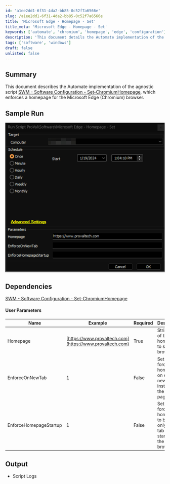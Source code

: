 ```yaml
---
id: 'a1ee2dd1-6f31-4da2-bb85-0c52f7a6566e'
slug: /a1ee2dd1-6f31-4da2-bb85-0c52f7a6566e
title: 'Microsoft Edge - Homepage - Set'
title_meta: 'Microsoft Edge - Homepage - Set'
keywords: ['automate', 'chromium', 'homepage', 'edge', 'configuration']
description: 'This document details the Automate implementation of the SWM - Software Configuration - Set-ChromiumHomepage script, which enforces a specific homepage for the Microsoft Edge (Chromium) browser. It includes user parameters, sample runs, and dependencies for successful execution.'
tags: ['software', 'windows']
draft: false
unlisted: false
---
```


## Summary

This document describes the Automate implementation of the agnostic script [SWM - Software Configuration - Set-ChromiumHomepage](<../../powershell/Set-ChromiumHomepage.md>), which enforces a homepage for the Microsoft Edge (Chromium) browser.

## Sample Run

![Sample Run](../../../static/img/Microsoft-Edge---Homepage---Set/image_1.png)

## Dependencies

[SWM - Software Configuration - Set-ChromiumHomepage](<../../powershell/Set-ChromiumHomepage.md>)

#### User Parameters

| Name                     | Example                             | Required | Description                                                               |
|--------------------------|-------------------------------------|----------|---------------------------------------------------------------------------|
| Homepage                 | [https://www.provaltech.com](https://www.provaltech.com) | True     | String value of the homepage to set in the browser.                      |
| EnforceOnNewTab         | 1                                   | False    | Set to 1 to force the homepage on each new tab instead of the new tab page. |
| EnforceHomepageStartup    | 1                                   | False    | Set to 1 to force the homepage to be the only open tab at startup of the browser. |

## Output

- Script Logs


